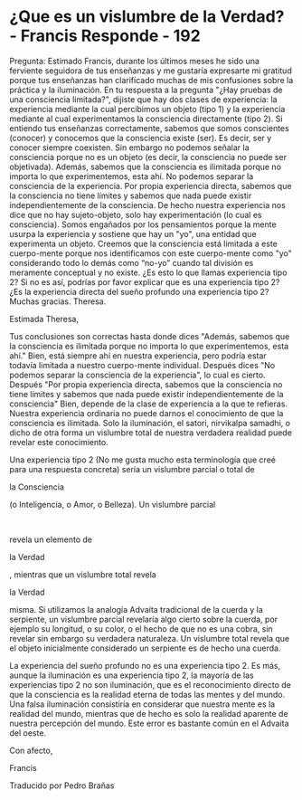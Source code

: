 # ¿Que es un vislumbre de la Verdad? - Francis Responde - 192

Pregunta: Estimado Francis, durante los últimos meses he sido una ferviente seguidora de tus enseñanzas y me gustaría expresarte mi gratitud porque tus enseñanzas han clarificado muchas de mis confusiones sobre la práctica y la iluminación. En tu respuesta a la pregunta "¿Hay pruebas de una consciencia limitada?", dijiste que hay dos clases de experiencia: la experiencia mediante la cual percibimos un objeto (tipo 1) y la experiencia mediante al cual experimentamos la consciencia directamente (tipo 2). Si entiendo tus enseñanzas correctamente, sabemos que somos conscientes (conocer) y conocemos que la consciencia existe (ser). Es decir, ser y conocer siempre coexisten. Sin embargo no podemos señalar la consciencia porque no es un objeto (es decir, la consciencia no puede ser objetivada). Además, sabemos que la consciencia es ilimitada porque no importa lo que experimentemos, esta ahí. No podemos separar la consciencia de la experiencia. Por propia experiencia directa, sabemos que la consciencia no tiene límites y sabemos que nada puede existir independientemente de la consciencia. De hecho nuestra experiencia nos dice que no hay sujeto-objeto, solo hay experimentación (lo cual es consciencia). Somos engañados por los pensamientos porque la mente usurpa la experiencia y sostiene que hay un "yo", una entidad que experimenta un objeto. Creemos que la consciencia está limitada a este cuerpo-mente porque nos identificamos con este cuerpo-mente como "yo" considerando todo lo demás como “no-yo” cuando tal división es meramente conceptual y no existe. ¿Es esto lo que llamas experiencia tipo 2? Si no es así, podrías por favor explicar que es una experiencia tipo 2? ¿Es la experiencia directa del sueño profundo una experiencia tipo 2? Muchas gracias. Theresa.

Estimada Theresa,

Tus conclusiones son correctas hasta donde dices "Además, sabemos que la consciencia es ilimitada porque no importa lo que experimentemos, esta ahí." Bien, está siempre ahí en nuestra experiencia, pero podría estar todavía limitada a nuestro cuerpo-mente individual. Después dices "No podemos separar la consciencia de la experiencia", lo cual es cierto. Después "Por propia experiencia directa, sabemos que la consciencia no tiene límites y sabemos que nada puede existir independientemente de la consciencia" Bien, depende de la clase de experiencia a la que te refieras. Nuestra experiencia ordinaria no puede darnos el conocimiento de que la consciencia es ilimitada. Solo la iluminación, el satori, nirvikalpa samadhi, o dicho de otra forma un vislumbre total de nuestra verdadera realidad puede revelar este conocimiento.

Una experiencia tipo 2 (No me gusta mucho esta terminología que creé para una respuesta concreta) sería un vislumbre parcial o total de 

la Consciencia

 (o Inteligencia, o Amor, o Belleza). Un vislumbre parcial

  

revela un elemento de 

la Verdad

, mientras que un vislumbre total revela 

la Verdad

 misma. Si utilizamos la analogía Advaita tradicional de la cuerda y la serpiente, un vislumbre parcial revelaría algo cierto sobre la cuerda, por ejemplo su longitud, o su color, o el hecho de que no es una cobra, sin revelar sin embargo su verdadera naturaleza. Un vislumbre total revela que el objeto inicialmente considerado un serpiente es de hecho una cuerda.

La experiencia del sueño profundo no es una experiencia tipo 2. Es más, aunque la iluminación es una experiencia tipo 2, la mayoría de las experiencias tipo 2 no son iluminación, que es el reconocimiento directo de que la consciencia es la realidad eterna de todas las mentes y del mundo. Una falsa iluminación consistiría en considerar que nuestra mente es la realidad del mundo, mientras que de hecho es solo la realidad aparente de nuestra percepción del mundo. Este error es bastante común en el Advaita del oeste.

Con afecto,

Francis

Traducido por Pedro Brañas

